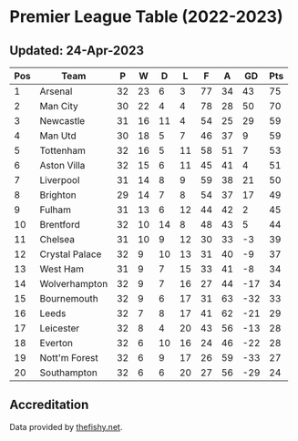# Premier League Table (2022-2023)
## Updated: 24-Apr-2023

| Pos | Team | P | W | D | L | F | A | GD | Pts |
| --- | --- | --- | --- | --- | --- | --- | --- | --- | --- |
| 1 | Arsenal | 32 | 23 | 6 | 3 | 77 | 34 | 43 | 75 |
| 2 | Man City | 30 | 22 | 4 | 4 | 78 | 28 | 50 | 70 |
| 3 | Newcastle | 31 | 16 | 11 | 4 | 54 | 25 | 29 | 59 |
| 4 | Man Utd | 30 | 18 | 5 | 7 | 46 | 37 | 9 | 59 |
| 5 | Tottenham | 32 | 16 | 5 | 11 | 58 | 51 | 7 | 53 |
| 6 | Aston Villa | 32 | 15 | 6 | 11 | 45 | 41 | 4 | 51 |
| 7 | Liverpool | 31 | 14 | 8 | 9 | 59 | 38 | 21 | 50 |
| 8 | Brighton | 29 | 14 | 7 | 8 | 54 | 37 | 17 | 49 |
| 9 | Fulham | 31 | 13 | 6 | 12 | 44 | 42 | 2 | 45 |
| 10 | Brentford | 32 | 10 | 14 | 8 | 48 | 43 | 5 | 44 |
| 11 | Chelsea | 31 | 10 | 9 | 12 | 30 | 33 | -3 | 39 |
| 12 | Crystal Palace | 32 | 9 | 10 | 13 | 31 | 40 | -9 | 37 |
| 13 | West Ham | 31 | 9 | 7 | 15 | 33 | 41 | -8 | 34 |
| 14 | Wolverhampton | 32 | 9 | 7 | 16 | 27 | 44 | -17 | 34 |
| 15 | Bournemouth | 32 | 9 | 6 | 17 | 31 | 63 | -32 | 33 |
| 16 | Leeds | 32 | 7 | 8 | 17 | 41 | 62 | -21 | 29 |
| 17 | Leicester | 32 | 8 | 4 | 20 | 43 | 56 | -13 | 28 |
| 18 | Everton | 32 | 6 | 10 | 16 | 24 | 46 | -22 | 28 |
| 19 | Nott'm Forest | 32 | 6 | 9 | 17 | 26 | 59 | -33 | 27 |
| 20 | Southampton | 32 | 6 | 6 | 20 | 27 | 56 | -29 | 24 |

## Accreditation 

Data provided by [thefishy.net](https://www.thefishy.net/).